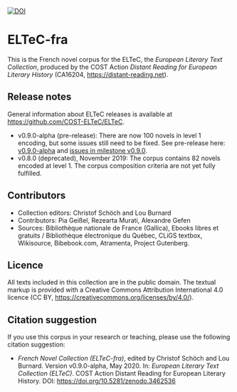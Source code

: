 [![DOI](https://zenodo.org/badge/DOI/10.5281/zenodo.3462536.svg)](https://doi.org/10.5281/zenodo.3462536)

# ELTeC-fra

This is the French novel corpus for the ELTeC, the *European Literary Text Collection*, produced by the COST Action *Distant Reading for European Literary History* (CA16204, https://distant-reading.net). 

## Release notes

General information about ELTeC releases is available at https://github.com/COST-ELTeC/ELTeC. 

* v0.9.0-alpha (pre-release): There are now 100 novels in level 1 encoding, but some issues still need to be fixed. See pre-release here: [v0.9.0-alpha](https://github.com/COST-ELTeC/ELTeC-fra/releases/tag/v0.9.0-alpha) and [issues in milestone v0.9.0](https://github.com/COST-ELTeC/ELTeC-fra/issues?q=is%3Aopen+is%3Aissue+milestone%3Av0.9.0). 
* v0.8.0 (deprecated), November 2019: The corpus contains 82 novels encoded at level 1. The corpus composition criteria are not yet fully fulfilled. 

## Contributors

* Collection editors: Christof Schöch and Lou Burnard
* Contributors: Pia Geißel, Rezearta Murati, Alexandre Gefen
* Sources: Bibliothèque nationale de France (Gallica), Ebooks libres et gratuits / Bibliothèque électronique du Québec, CLiGS textbox, Wikisource, Bibebook.com, Atramenta, Project Gutenberg.

## Licence

All texts included in this collection are in the public domain. The textual markup is provided with a Creative Commons Attribution International 4.0 licence (CC BY, https://creativecommons.org/licenses/by/4.0/).

## Citation suggestion

If you use this corpus in your research or teaching, please use the following citation suggestion:

* *French Novel Collection (ELTeC-fra)*, edited by Christof Schöch and Lou Burnard. Version v0.9.0-alpha, May 2020. In: *European Literary Text Collection (ELTeC)*. COST Action Distant Reading for European Literary History. DOI: https://doi.org/10.5281/zenodo.3462536
